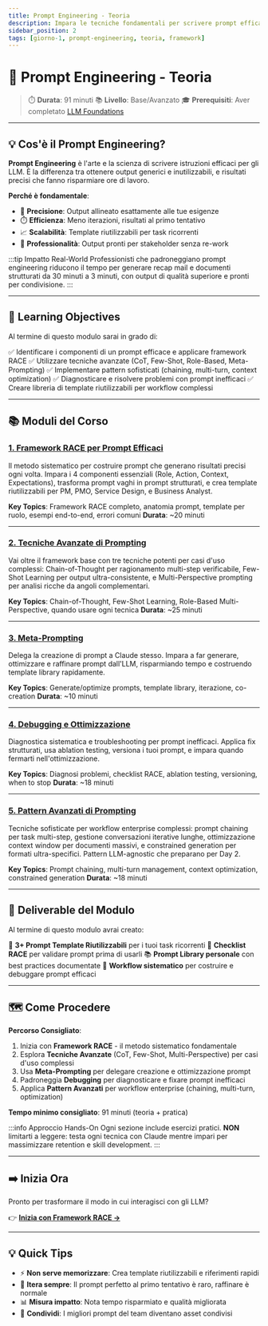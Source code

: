 ```yaml
---
title: Prompt Engineering - Teoria
description: Impara le tecniche fondamentali per scrivere prompt efficaci e ottenere risultati ottimali dagli LLM
sidebar_position: 2
tags: [giorno-1, prompt-engineering, teoria, framework]
---
```


# 🎯 Prompt Engineering - Teoria

> ⏱️ **Durata**: 91 minuti
> 📚 **Livello**: Base/Avanzato
> 🎓 **Prerequisiti**: Aver completato [LLM Foundations](../llm-foundations/)

---

## 💡 Cos'è il Prompt Engineering?

**Prompt Engineering** è l'arte e la scienza di scrivere istruzioni efficaci per gli LLM. È la differenza tra ottenere output generici e inutilizzabili, e risultati precisi che fanno risparmiare ore di lavoro.

**Perché è fondamentale**:
- 🎯 **Precisione**: Output allineato esattamente alle tue esigenze
- ⏱️ **Efficienza**: Meno iterazioni, risultati al primo tentativo
- 📈 **Scalabilità**: Template riutilizzabili per task ricorrenti
- 💼 **Professionalità**: Output pronti per stakeholder senza re-work

:::tip Impatto Real-World
Professionisti che padroneggiano prompt engineering riducono il tempo per generare recap mail e documenti strutturati da 30 minuti a 3 minuti, con output di qualità superiore e pronti per condivisione.
:::

---

## 🎯 Learning Objectives

Al termine di questo modulo sarai in grado di:

✅ Identificare i componenti di un prompt efficace e applicare framework RACE
✅ Utilizzare tecniche avanzate (CoT, Few-Shot, Role-Based, Meta-Prompting)
✅ Implementare pattern sofisticati (chaining, multi-turn, context optimization)
✅ Diagnosticare e risolvere problemi con prompt inefficaci
✅ Creare libreria di template riutilizzabili per workflow complessi

---

## 📚 Moduli del Corso

### [1. Framework RACE per Prompt Efficaci](./framework-race)
Il metodo sistematico per costruire prompt che generano risultati precisi ogni volta. Impara i 4 componenti essenziali (Role, Action, Context, Expectations), trasforma prompt vaghi in prompt strutturati, e crea template riutilizzabili per PM, PMO, Service Design, e Business Analyst.

**Key Topics**: Framework RACE completo, anatomia prompt, template per ruolo, esempi end-to-end, errori comuni
**Durata**: ~20 minuti

---

### [2. Tecniche Avanzate di Prompting](./tecniche-avanzate)
Vai oltre il framework base con tre tecniche potenti per casi d'uso complessi: Chain-of-Thought per ragionamento multi-step verificabile, Few-Shot Learning per output ultra-consistente, e Multi-Perspective prompting per analisi ricche da angoli complementari.

**Key Topics**: Chain-of-Thought, Few-Shot Learning, Role-Based Multi-Perspective, quando usare ogni tecnica
**Durata**: ~25 minuti

---

### [3. Meta-Prompting](./meta-prompting)
Delega la creazione di prompt a Claude stesso. Impara a far generare, ottimizzare e raffinare prompt dall'LLM, risparmiando tempo e costruendo template library rapidamente.

**Key Topics**: Generate/optimize prompts, template library, iterazione, co-creation
**Durata**: ~10 minuti

---

### [4. Debugging e Ottimizzazione](./debugging)
Diagnostica sistematica e troubleshooting per prompt inefficaci. Applica fix strutturati, usa ablation testing, versiona i tuoi prompt, e impara quando fermarti nell'ottimizzazione.

**Key Topics**: Diagnosi problemi, checklist RACE, ablation testing, versioning, when to stop
**Durata**: ~18 minuti

---

### [5. Pattern Avanzati di Prompting](./advanced-patterns)
Tecniche sofisticate per workflow enterprise complessi: prompt chaining per task multi-step, gestione conversazioni iterative lunghe, ottimizzazione context window per documenti massivi, e constrained generation per formati ultra-specifici. Pattern LLM-agnostic che preparano per Day 2.

**Key Topics**: Prompt chaining, multi-turn management, context optimization, constrained generation
**Durata**: ~18 minuti

---

## 🎁 Deliverable del Modulo

Al termine di questo modulo avrai creato:

📝 **3+ Prompt Template Riutilizzabili** per i tuoi task ricorrenti
🔧 **Checklist RACE** per validare prompt prima di usarli
📚 **Prompt Library personale** con best practices documentate
🎯 **Workflow sistematico** per costruire e debuggare prompt efficaci

---

## 🗺️ Come Procedere

**Percorso Consigliato**:
1. Inizia con **Framework RACE** - il metodo sistematico fondamentale
2. Esplora **Tecniche Avanzate** (CoT, Few-Shot, Multi-Perspective) per casi d'uso complessi
3. Usa **Meta-Prompting** per delegare creazione e ottimizzazione prompt
4. Padroneggia **Debugging** per diagnosticare e fixare prompt inefficaci
5. Applica **Pattern Avanzati** per workflow enterprise (chaining, multi-turn, optimization)

**Tempo minimo consigliato**: 91 minuti (teoria + pratica)

:::info Approccio Hands-On
Ogni sezione include esercizi pratici. **NON** limitarti a leggere: testa ogni tecnica con Claude mentre impari per massimizzare retention e skill development.
:::

---

## ➡️ Inizia Ora

Pronto per trasformare il modo in cui interagisci con gli LLM?

👉 **[Inizia con Framework RACE →](./framework-race)**

---

## 💡 Quick Tips

- ⚡ **Non serve memorizzare**: Crea template riutilizzabili e riferimenti rapidi
- 🔄 **Itera sempre**: Il prompt perfetto al primo tentativo è raro, raffinare è normale
- 📊 **Misura impatto**: Nota tempo risparmiato e qualità migliorata
- 🤝 **Condividi**: I migliori prompt del team diventano asset condivisi

